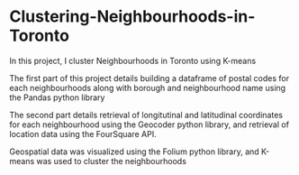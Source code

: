# Clustering-Neighbourhoods-in-Toronto

In this project, I cluster Neighbourhoods in Toronto using K-means 

The first part of this project details building a dataframe of postal codes for each neighbourhoods along with borough and neighbourhood name using the Pandas python library


The second part details retrieval of longitutinal and latitudinal coordinates for each neighbourhood using the Geocoder python library, and retrieval of location data using the FourSquare API.


Geospatial data was visualized using the Folium python library, and K-means was used to cluster the neighbourhoods
